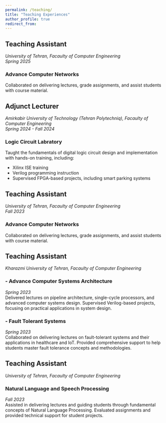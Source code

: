 ```yaml
---
permalink: /teaching/
title: "Teaching Experiences"
author_profile: true
redirect_from: 
---
```

## Teaching Assistant
*University of Tehran, Facaulty of Computer Engineering<br>
Spring 2025*
### Advance Computer Networks
Collaborated on delivering lectures, grade assignments, and assist students with course material.

## Adjunct Lecturer
*Amirkabir University of Technology (Tehran Polytechniq), Facaulty of Computer Engineering<br>
 Spring 2024 - Fall 2024*
### Logic Circuit Labratory 
Taught the fundamentals of digital logic circuit design and implementation with hands-on training, including:
- Xilinx ISE training
- Verilog programming instruction
- Supervised FPGA-based projects, including smart parking systems

## Teaching Assistant
*University of Tehran, Facaulty of Computer Engineering<br>
Fall 2023*
### Advance Computer Networks
Collaborated on delivering lectures, grade assignments, and assist students with course material.

## Teaching Assistant
*Kharazmi University of Tehran, Facaulty of Computer Engineering*
### - Advance Computer Systems Architecture
*Spring 2023*<br>
Delivered lectures on pipeline architecture, single-cycle processors, and advanced computer systems design. Supervised Verilog-based projects, focusing on practical applications in system design.
### - Fault Tolerant Systems
*Spring 2023*<br>
Collaborated on delivering lectures on fault-tolerant systems and their applications in healthcare and IoT. Provided comprehensive support to help students master fault tolerance concepts and methodologies.

## Teaching Assistant
*University of Tehran, Facaulty of Computer Engineering*
### Natural Language and Speech Processing
*Fall 2023*<br>
Assisted in delivering lectures and guiding students through fundamental concepts of Natural Language Processing. Evaluated assignments and provided technical support for student projects.


